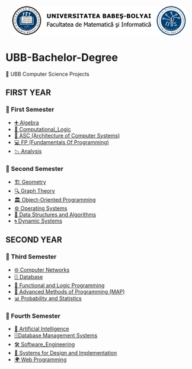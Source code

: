 <p align="center">
  <img src="assets/ubb_logo.png" alt="UBB Logo"/>
</p>

# UBB-Bachelor-Degree
🚀 UBB Computer Science Projects


## FIRST YEAR 
### 📂 First Semester
- [➕ Algebra](1st_Semester/Algebra)
- [🤔 Computational_Logic](1st_Semester/Computational_Logic)
- [🔧 ASC (Architecture of Computer Systems)](1st_Semester/ASC)
- [💻 FP (Fundamentals Of Programming)](1st_Semester/FP)
- [📉 Analysis](1st_Semester/Analysis)
   
### 📂 Second Semester
- [🏗 Geometry](2nd%20Semester/Geometry/)
- [🔍 Graph Theory](2nd%20Semester/Graph%20Theory/)
- [🏛 Object-Oriented Programming](2nd%20Semester/Object-Oriented%20Programming/)
- [⚙️ Operating Systems](2nd%20Semester/Operating%20Systems/)
- [🌲 Data Structures and Algorithms](2nd%20Semester/Data%20Structures%20and%20Algorithms/)
- [🌀 Dynamic Systems](2nd%20Semester/Dynamic%20Systems/)


## SECOND YEAR
### 📂 Third Semester 
- [🌐 Computer Networks](3rd%20Semester/Computer_Networks/)   
- [🗄️ Database](3rd%20Semester/DataBase/)
- [🧠 Functional and Logic Programming](3rd%20Semester/Functional%20And%20Logic%20Programming/)
- [🧩 Advanced Methods of Programming (MAP)](3rd%20Semester/MAP/)
- [📊 Probability and Statistics](3rd%20Semester/Probabilty%20and%20Statistics) 

### 📂 Fourth Semester 
- [🤖 Artificial Intelligence](4th%20Semester/Artificial_Intelligence/)  
- [🗄️Database Management Systems](4th%20Semester/Database_Management_Systems/)
- [🛠️ Software_Engineering](4th%20Semester/Software_Engineering/)
- [📐 Systems for Design and Implementation](4th%20Semester/Systems_for_Design_and_Implementation/)
- [🌍 Web Programming](4th%20Semester/Web_Programming) 

